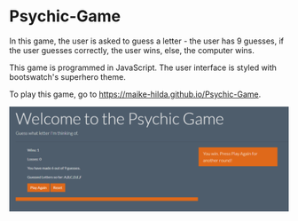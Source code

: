 # Psychic-Game
In this game, the user is asked to guess a letter - the user has 9 guesses, if the user guesses correctly, the user wins, else, the computer wins.

This game is programmed in JavaScript. The user interface is styled with bootswatch's superhero theme.

To play this game, go to <a href="https://maike-hilda.github.io/Psychic-Game">https://maike-hilda.github.io/Psychic-Game</a>.

![alt text](https://github.com/maike-hilda/Psychic-Game/blob/master/userInterface.PNG)